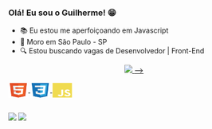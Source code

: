 ### Olá! Eu sou o Guilherme! 😁

- 📚 Eu estou me aperfoiçoando em Javascript
- 🌴 Moro em São Paulo - SP
- 🔍 Estou buscando vagas de Desenvolvedor | Front-End


<div align="center">
  <a href="https://github.com/GR02">
  <img height="160em" src="https://github-readme-stats.vercel.app/api?username=GR02&show_icons=true&theme=algolia&include_all_commits=true&count_private=true"/>
<!- -<img height="160em" src="https://github-readme-stats.vercel.app/api/top-langs/?username=GR02&layout=compact&langs_count=7&theme=algolia"/>-->
</div> 
  
<div style="display: inline_block"><br>
  <img align="center" alt="Guilherme-HTML" height="30" width="40" src="https://raw.githubusercontent.com/devicons/devicon/master/icons/html5/html5-original.svg">
  <img align="center" alt="Guilherme-CSS" height="30" width="40" src="https://raw.githubusercontent.com/devicons/devicon/master/icons/css3/css3-original.svg">
  <img align="center" alt="Guilherme-Js" height="30" width="40" src="https://raw.githubusercontent.com/devicons/devicon/master/icons/javascript/javascript-plain.svg">
</div>
  
##
  
  <div> 
  <a href = "mailto:contato.guilhermehcrodrigues@gmail.com"><img src="https://img.shields.io/badge/-Gmail-%23333?style=for-the-badge&logo=gmail&logoColor=white" target="_blank"></a>
  <a href="https://www.linkedin.com/in/guilhermehcrodrigues/" target="_blank"><img src="https://img.shields.io/badge/-LinkedIn-%230077B5?style=for-the-badge&logo=linkedin&logoColor=white" target="_blank"></a> 
</div>
